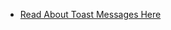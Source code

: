 - [Read About Toast Messages Here](https://developer.android.com/guide/topics/ui/notifiers/toasts#java)
